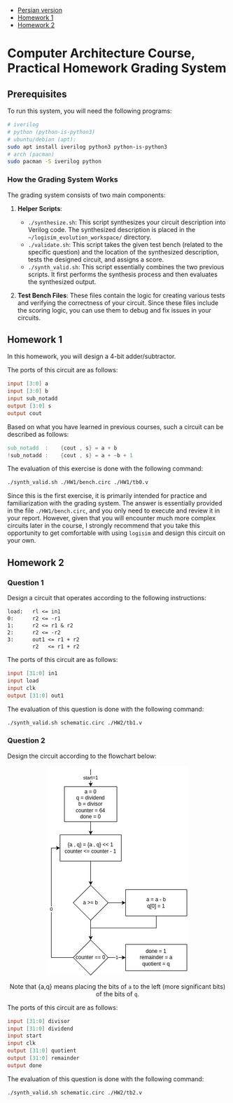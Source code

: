 - [Persian version](Readme-fa.md)
- [Homework 1](<#homework-1>)
- [Homework 2](<#homework-2>)

# Computer Architecture Course, Practical Homework Grading System

## Prerequisites

To run this system, you will need the following programs:

```bash
# iverilog
# python (python-is-python3)
# ubuntu/debian (apt):
sudo apt install iverilog python3 python-is-python3
# arch (pacman)
sudo pacman -S iverilog python
```

### How the Grading System Works

The grading system consists of two main components:

1. **Helper Scripts**:

   - `./synthesize.sh`:
     This script synthesizes your circuit description into Verilog code.
     The synthesized description is placed in the `~/logisim_evolution_workspace/` directory.
   - `./validate.sh`:
     This script takes the given test bench (related to the specific question)
     and the location of the synthesized description, tests the designed circuit, and assigns a score.
   - `./synth_valid.sh`:
     This script essentially combines the two previous scripts. It first performs the synthesis process and then evaluates the synthesized output.

2. **Test Bench Files**:
   These files contain the logic for creating various tests and verifying the correctness
   of your circuit. Since these files include the scoring logic, you can use them to debug and fix issues in your circuits.

## Homework 1

In this homework, you will design a 4-bit adder/subtractor.

The ports of this circuit are as follows:

```verilog
input [3:0] a
input [3:0] b
input sub_notadd
output [3:0] s
output cout
```

Based on what you have learned in previous courses, such a circuit can be described as follows:

```verilog
sub_notadd  :    {cout , s} = a + b
!sub_notadd :    {cout , s} = a + ~b + 1
```

The evaluation of this exercise is done with the following command:

```bash
./synth_valid.sh ./HW1/bench.circ ./HW1/tb0.v
```

Since this is the first exercise, it is primarily intended for practice
and familiarization with the grading system. The answer is essentially provided
in the file `./HW1/bench.circ`, and you only need to execute and review it in your report.
However, given that you will encounter much more complex circuits later in the course,
I strongly recommend that you take this opportunity to get comfortable with using `logisim` and design this circuit on your own.

## Homework 2

### Question 1

Design a circuit that operates according to the following instructions:

```
load:   rl <= in1
0:      r2 <= -r1
1:      r2 <= r1 & r2
2:      r2 <= -r2
3:      out1 <= r1 + r2
        r2   <= r1 + r2
```

The ports of this circuit are as follows:

```verilog
input [31:0] in1
input load
input clk
output [31:0] out1
```

The evaluation of this question is done with the following command:

```bash
./synth_valid.sh schematic.circ ./HW2/tb1.v
```

### Question 2

Design the circuit according to the flowchart below:

<center>
<img src='images/2q2.jpg'/>

Note that {a,q} means placing the bits of `a` to the left (more significant bits) of the bits of `q`.

</center>

The ports of this circuit are as follows:

```verilog
input [31:0] divisor
input [31:0] dividend
input start
input clk
output [31:0] quotient
output [31:0] remainder
output done
```

The evaluation of this question is done with the following command:

```bash
./synth_valid.sh schematic.circ ./HW2/tb2.v
```
